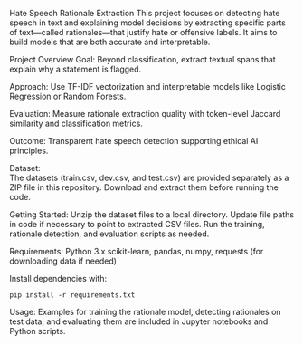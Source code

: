 Hate Speech Rationale Extraction
This project focuses on detecting hate speech in text and explaining model decisions by extracting specific parts of text—called rationales—that justify hate or offensive labels. It aims to build models that are both accurate and interpretable.

Project Overview
Goal: Beyond classification, extract textual spans that explain why a statement is flagged.

Approach: Use TF-IDF vectorization and interpretable models like Logistic Regression or Random Forests.

Evaluation: Measure rationale extraction quality with token-level Jaccard similarity and classification metrics.

Outcome: Transparent hate speech detection supporting ethical AI principles.

Dataset:			
The datasets (train.csv, dev.csv, and test.csv) are provided separately as a ZIP file in this repository. Download and extract them before running the code.

Getting Started:
Unzip the dataset files to a local directory.
Update file paths in code if necessary to point to extracted CSV files.
Run the training, rationale detection, and evaluation scripts as needed.

Requirements:
	Python 3.x
	scikit-learn, pandas, numpy, requests (for downloading data if needed)

Install dependencies with:

	pip install -r requirements.txt

Usage:
Examples for training the rationale model, detecting rationales on test data, and evaluating them are included in Jupyter notebooks and Python scripts.
